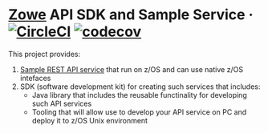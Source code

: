 # [Zowe](https://zowe.org/) API SDK and Sample Service &middot; [![CircleCI](https://circleci.com/gh/zowe/sample-spring-boot-api-service.svg?style=shield)](https://circleci.com/gh/zowe/sample-spring-boot-api-service) [![codecov](https://codecov.io/gh/zowe/sample-spring-boot-api-service/branch/master/graph/badge.svg?token=UeytGN5vV5)](https://codecov.io/gh/zowe/sample-spring-boot-api-service)

This project provides:

1. [Sample REST API service](/sample/README.md) that run on z/OS and can use native z/OS intefaces
2. SDK (software development kit) for creating such services that includes:
   - Java library that includes the reusable functinality for developing such API services
   - Tooling that will allow use to develop your API service on PC and deploy it to z/OS Unix environment
